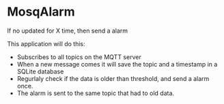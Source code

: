 MosqAlarm
=========

If no updated for X time, then send a alarm

This application will do this:
* Subscribes to all topics on the MQTT server
* When a new message comes it will save the topic and a timestamp in a SQLite database
* Regurlaly check if the data is older than threshold, and send a alarm once.
* The alarm is sent to the same topic that had to old data.
